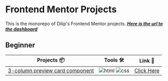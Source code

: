# Frontend Mentor Projects

This is the monorepo of Dilip's Frontend Mentor projects. **_[Here is the url to the dashboard](https://curiousdilip.github.io/frontend-mentor)_**

## Beginner

| Projects 📦                                                                                                       | Tools 🛠️                   | Link 🔗                                                                                                                      |
| -- | -- | -- |
| [3-column preview card component](./beginner/3-column-preview-card-component/)                                                         | ![html] ![css]               | [Click Here](https://curiousdilip.github.io/frontend-mentor/beginner/3-column-preview-card-component/index.html)                            |


[javascript]: https://img.shields.io/badge/-JavaScript-282c34?logo=JavaScript&logocolor=F7DF1E&style=classic
[css]: https://img.shields.io/badge/-CSS3-282c34?logo=CSS3&logocolor=1572B6&style=classic
[html]: https://img.shields.io/badge/-HTML5-282c34?logo=HTML5&logocolor=E34F26&style=classic
